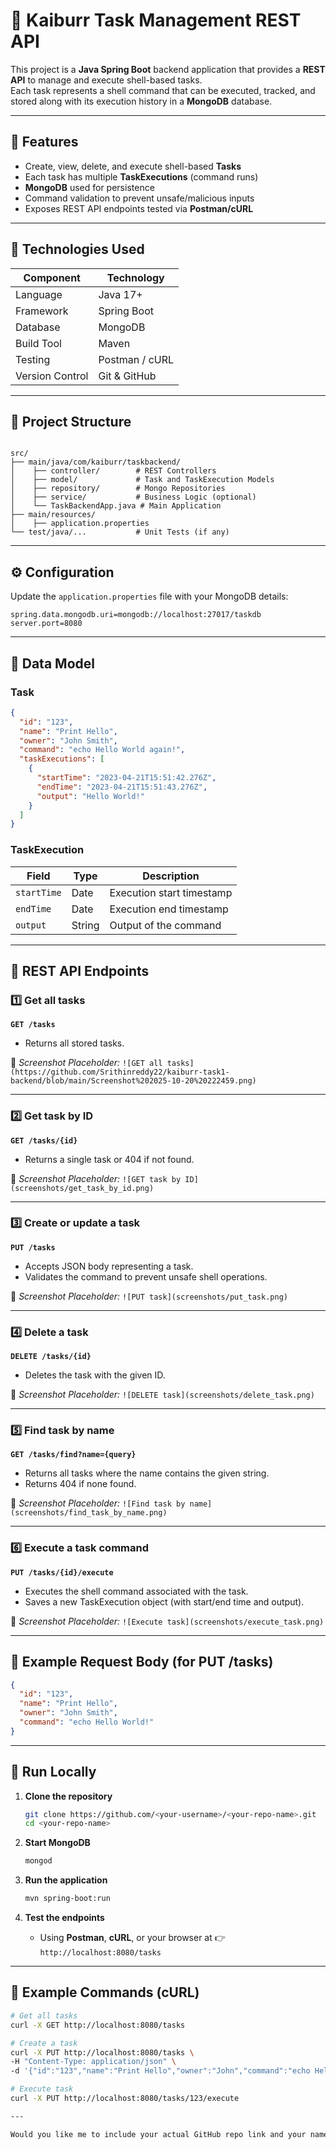 # 🧩 Kaiburr Task Management REST API

This project is a **Java Spring Boot** backend application that provides a **REST API** to manage and execute shell-based tasks.  
Each task represents a shell command that can be executed, tracked, and stored along with its execution history in a **MongoDB** database.

---

## 🚀 Features

- Create, view, delete, and execute shell-based **Tasks**
- Each task has multiple **TaskExecutions** (command runs)
- **MongoDB** used for persistence
- Command validation to prevent unsafe/malicious inputs
- Exposes REST API endpoints tested via **Postman/cURL**

---

## 🧱 Technologies Used

| Component | Technology |
|------------|-------------|
| Language | Java 17+ |
| Framework | Spring Boot |
| Database | MongoDB |
| Build Tool | Maven |
| Testing | Postman / cURL |
| Version Control | Git & GitHub |

---

## 📁 Project Structure

```

src/
├── main/java/com/kaiburr/taskbackend/
│    ├── controller/        # REST Controllers
│    ├── model/             # Task and TaskExecution Models
│    ├── repository/        # Mongo Repositories
│    ├── service/           # Business Logic (optional)
│    └── TaskBackendApp.java # Main Application
├── main/resources/
│    ├── application.properties
└── test/java/...           # Unit Tests (if any)

````

---

## ⚙️ Configuration

Update the `application.properties` file with your MongoDB details:

```properties
spring.data.mongodb.uri=mongodb://localhost:27017/taskdb
server.port=8080
````

---

## 🧠 Data Model

### Task

```json
{
  "id": "123",
  "name": "Print Hello",
  "owner": "John Smith",
  "command": "echo Hello World again!",
  "taskExecutions": [
    {
      "startTime": "2023-04-21T15:51:42.276Z",
      "endTime": "2023-04-21T15:51:43.276Z",
      "output": "Hello World!"
    }
  ]
}
```

### TaskExecution

| Field       | Type   | Description               |
| ----------- | ------ | ------------------------- |
| `startTime` | Date   | Execution start timestamp |
| `endTime`   | Date   | Execution end timestamp   |
| `output`    | String | Output of the command     |

---

## 🧩 REST API Endpoints

### 1️⃣ **Get all tasks**

**`GET /tasks`**

* Returns all stored tasks.

📸 *Screenshot Placeholder:*
`![GET all tasks](https://github.com/Srithinreddy22/kaiburr-task1-backend/blob/main/Screenshot%202025-10-20%20222459.png)`

---

### 2️⃣ **Get task by ID**

**`GET /tasks/{id}`**

* Returns a single task or 404 if not found.

📸 *Screenshot Placeholder:*
`![GET task by ID](screenshots/get_task_by_id.png)`

---

### 3️⃣ **Create or update a task**

**`PUT /tasks`**

* Accepts JSON body representing a task.
* Validates the command to prevent unsafe shell operations.

📸 *Screenshot Placeholder:*
`![PUT task](screenshots/put_task.png)`

---

### 4️⃣ **Delete a task**

**`DELETE /tasks/{id}`**

* Deletes the task with the given ID.

📸 *Screenshot Placeholder:*
`![DELETE task](screenshots/delete_task.png)`

---

### 5️⃣ **Find task by name**

**`GET /tasks/find?name={query}`**

* Returns all tasks where the name contains the given string.
* Returns 404 if none found.

📸 *Screenshot Placeholder:*
`![Find task by name](screenshots/find_task_by_name.png)`

---

### 6️⃣ **Execute a task command**

**`PUT /tasks/{id}/execute`**

* Executes the shell command associated with the task.
* Saves a new TaskExecution object (with start/end time and output).

📸 *Screenshot Placeholder:*
`![Execute task](screenshots/execute_task.png)`

---

## 🧪 Example Request Body (for PUT /tasks)

```json
{
  "id": "123",
  "name": "Print Hello",
  "owner": "John Smith",
  "command": "echo Hello World!"
}
```

---

## 🧰 Run Locally

1. **Clone the repository**

   ```bash
   git clone https://github.com/<your-username>/<your-repo-name>.git
   cd <your-repo-name>
   ```

2. **Start MongoDB**

   ```bash
   mongod
   ```

3. **Run the application**

   ```bash
   mvn spring-boot:run
   ```

4. **Test the endpoints**

   * Using **Postman**, **cURL**, or your browser at
     👉 `http://localhost:8080/tasks`

---

## 🧾 Example Commands (cURL)

```bash
# Get all tasks
curl -X GET http://localhost:8080/tasks

# Create a task
curl -X PUT http://localhost:8080/tasks \
-H "Content-Type: application/json" \
-d '{"id":"123","name":"Print Hello","owner":"John","command":"echo Hello"}'

# Execute task
curl -X PUT http://localhost:8080/tasks/123/execute

---

Would you like me to include your actual GitHub repo link and your name (so it appears properly in the **Author** and **clone** section)? I can personalize it and add a nice banner or badges (e.g., Java, Spring Boot, MongoDB) too.
```

